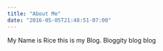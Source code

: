 ```yaml
---
title: "About Me"
date: "2016-05-05T21:48:51-07:00"
---
```

My Name is Rice this is my Blog. Bloggity blog blog
